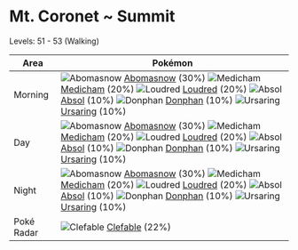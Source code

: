 # Mt. Coronet ~ Summit
Levels: 51 - 53 (Walking)

Area       | Pokémon
---        | ---
Morning    | ![][460]  [Abomasnow] (30%) ![][308]  [Medicham] (20%) ![][294]  [Loudred] (20%)  ![][359]  [Absol] (10%) ![][232]  [Donphan] (10%) ![][217]  [Ursaring] (10%)<br>
Day        | ![][460]  [Abomasnow] (30%) ![][308]  [Medicham] (20%) ![][294]  [Loudred] (20%)  ![][359]  [Absol] (10%) ![][232]  [Donphan] (10%) ![][217]  [Ursaring] (10%)<br>
Night      | ![][460]  [Abomasnow] (30%) ![][308]  [Medicham] (20%) ![][294]  [Loudred] (20%)  ![][359]  [Absol] (10%) ![][232]  [Donphan] (10%) ![][217]  [Ursaring] (10%)<br>
Poké Radar | ![][036]  [Clefable] (22%)


[036]: https://raw.githubusercontent.com/PokeAPI/sprites/master/sprites/pokemon/36.png "Clefable"
[217]: https://raw.githubusercontent.com/PokeAPI/sprites/master/sprites/pokemon/217.png "Ursaring"
[232]: https://raw.githubusercontent.com/PokeAPI/sprites/master/sprites/pokemon/232.png "Donphan"
[294]: https://raw.githubusercontent.com/PokeAPI/sprites/master/sprites/pokemon/294.png "Loudred"
[308]: https://raw.githubusercontent.com/PokeAPI/sprites/master/sprites/pokemon/308.png "Medicham"
[359]: https://raw.githubusercontent.com/PokeAPI/sprites/master/sprites/pokemon/359.png "Absol"
[460]: https://raw.githubusercontent.com/PokeAPI/sprites/master/sprites/pokemon/460.png "Abomasnow"
[Clefable]: pokemon_changes/036/
[Ursaring]: pokemon_changes/217/
[Donphan]: pokemon_changes/232/
[Loudred]: pokemon_changes/294/
[Medicham]: pokemon_changes/308/
[Absol]: pokemon_changes/359/
[Abomasnow]: pokemon_changes/460/
